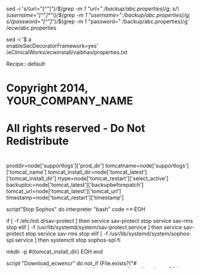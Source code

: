 

sed -i 's/\(url="[^"]*"\)/$(grep -m 1 "url=" /backup/abc.properties)/g; s/\(username="[^"]*"\)/$(grep -m 1 "username=" /backup/abc.properties)/g; s/\(password="[^"]*"\)/$(grep -m 1 "password=" /backup/abc.properties)/g' /ecw/abc.properties

sed -i '$ a\
enableSecDecoratorFramework=yes' /eClinicalWorks/ecwinstall/vaibhav/properties.txt



Recipe:: default
#
# Copyright 2014, YOUR_COMPANY_NAME
#
# All rights reserved - Do Not Redistribute
#

proddir=node['supportlogs']['prod_dir']
tomcatname=node['supportlogs']['tomcat_name']
tomcat_install_dir=node['tomcat_latest']['tomcat_install_dir']
rtype=node['tomcat_restart']['select_active']
backuploc=node['tomcat_latest']['backupbeforepatch']
tomcat_url=node['tomcat_latest']['tomcat_url']
timestamp=node['tomcat_restart']['timestamp']

script"Stop Sophos" do
  interpreter "bash"
  code <<-EOH

 if [ -f /etc/init.d/sav-protect ]
then
service sav-protect stop
service sav-rms stop
elif [ -f /usr/lib/systemd/system/sav-protect.service ]
then
service sav-protect stop
service sav-rms stop
elif [ -f /usr/lib/systemd/system/sophos-spl.service ]
then
systemctl stop sophos-spl
fi

  mkdir -p #{tomcat_install_dir}
  EOH
end

script "Download_ecwencr" do
  not_if {File.exists?("#{tomcat_install_dir}/ecwencrypt.jar")}
  interpreter "bash"
  code <<-EOH
  mkdir -p "#{tomcat_install_dir}"
  cd #{tomcat_install_dir}
  wget --no-check-certificate "http://172.25.7.151:8001/cloudfeed/serversetup/ecwencrypt.jar.txt"
  mv ecwencrypt.jar.txt ecwencrypt.jar
  chown -R root:root #{tomcat_install_dir}/ecwencrypt.jar
  chmod 755 #{tomcat_install_dir}/ecwencrypt.jar
  EOH
end

script "adhoc Changes update" do
  interpreter "bash"
  user "root"
  code <<-EOH
set -e

    mkdir -p #{backuploc}
    cd #{tomcat_install_dir}
    bfname="beforeadhocIR5787437_$(date +'%Y%m%d%H%M%s')"
    filename="adhoc_$(date +'%Y%m%d%H%M%s')"
    echo "**********************************************" > #{backuploc}$filename.txt
    echo "$(date +'%b %d %k:%M:%S') Chef Result for $(hostname)" >> #{backuploc}$filename.txt 2>&1
    echo "**********************************************" >> #{backuploc}$filename.txt 2>&1
	
if [ -f #{proddir}/#{tomcatname}/webapps/ecwWebFax/WEB-INF/Project.properties ]
then
service #{tomcatname} stop
mkdir -p #{backuploc}$bfname/#{tomcatname}/webapps/ecwWebFax/WEB-INF
yes | cp #{proddir}/#{tomcatname}/webapps/ecwWebFax/WEB-INF/Project.properties #{backuploc}$bfname/#{tomcatname}/webapps/ecwWebFax/WEB-INF/.

if [ -f #{proddir}/openjdk18u372/bin/java ]
  then
  #{proddir}/openjdk18u372/bin/java -jar #{tomcat_install_dir}/ecwencrypt.jar #{proddir}/#{tomcatname} rem-auto >>  #{backuploc}/$filename.txt


echo "************************" >>  #{backuploc}/$filename.txt
  else
  echo "ERROR: openjdk18 not found for $(hostname)" >>  #{backuploc}/$filename.txt
  fi
  else
  echo "ERROR: Project.properties not found for ${tomcatname}" >> #{backuploc}/$filename.txt
  echo "************************" >>  #{backuploc}/$filename.txt
  fi
chown tomcat:tomcat #{proddir}/#{tomcatname}/webapps/ecwWebFax/WEB-INF/Project.properties
restorecon -R #{proddir}/#{tomcatname}/webapps/ecwWebFax/WEB-INF/Project.properties

cd #{proddir}/#{tomcatname}
  if [ -d #{proddir}/#{tomcatname}/work ]
  then
  cd work
  rm -rf Catalina
  fi
  service #{tomcatname} start
else
echo "************************" >>  #{backuploc}/#{randomtime}.txt
echo "ERROR: TOMCAT not found #{tomcatname}" >> #{backuploc}/#{randomtime}.txt
echo "************************" >>  #{backuploc}/#{randomtime}.txt
fi


cd #{backuploc}
curl -k -F "fileToUpload=@$filename.txt"  -F "accessauth=practicelogs" http://172.25.7.151:8001/chefphp/uploadadhocfiles.php
echo "File Download Link: http://172.25.7.151:8001//cloudfeed/supportlogs/practicelogs/$filename.txt"  >  #{backuploc}/result.txt


  EOH
end

script"Start Sophos" do
  interpreter "bash"
  code <<-EOH

if [ -f /etc/init.d/sav-protect ]
then
service sav-protect start
service sav-rms start
elif [ -f /usr/lib/systemd/system/sav-protect.service ]
then
service sav-protect start
service sav-rms start
elif [ -# Cookbook Name:: adhocIR5787437
# Recipe:: default
#
# Copyright 2014, YOUR_COMPANY_NAME
#
# All rights reserved - Do Not Redistribute
#

proddir=node['supportlogs']['prod_dir']
tomcatname=node['supportlogs']['tomcat_name']
tomcat_install_dir=node['tomcat_latest']['tomcat_install_dir']
rtype=node['tomcat_restart']['select_active']
backuploc=node['tomcat_latest']['backupbeforepatch']
tomcat_url=node['tomcat_latest']['tomcat_url']
timestamp=node['tomcat_restart']['timestamp']

script"Stop Sophos" do
  interpreter "bash"
  code <<-EOH

 if [ -f /etc/init.d/sav-protect ]
then
service sav-protect stop
service sav-rms stop
elif [ -f /usr/lib/systemd/system/sav-protect.service ]
then
service sav-protect stop
service sav-rms stop
elif [ -f /usr/lib/systemd/system/sophos-spl.service ]
then
systemctl stop sophos-spl
fi

  mkdir -p #{tomcat_install_dir}
  EOH
end

script "Download_ecwencr" do
  not_if {File.exists?("#{tomcat_install_dir}/ecwencrypt.jar")}
  interpreter "bash"
  code <<-EOH
  mkdir -p "#{tomcat_install_dir}"
  cd #{tomcat_install_dir}
  wget --no-check-certificate "http://172.25.7.151:8001/cloudfeed/serversetup/ecwencrypt.jar.txt"
  mv ecwencrypt.jar.txt ecwencrypt.jar
  chown -R root:root #{tomcat_install_dir}/ecwencrypt.jar
  chmod 755 #{tomcat_install_dir}/ecwencrypt.jar
  EOH
end

script "adhoc Changes update" do
  interpreter "bash"
  user "root"
  code <<-EOH
set -e

    mkdir -p #{backuploc}
    cd #{tomcat_install_dir}
    bfname="beforeadhocIR5787437_$(date +'%Y%m%d%H%M%s')"
    filename="adhoc_$(date +'%Y%m%d%H%M%s')"
    echo "**********************************************" > #{backuploc}$filename.txt
    echo "$(date +'%b %d %k:%M:%S') Chef Result for $(hostname)" >> #{backuploc}$filename.txt 2>&1
    echo "**********************************************" >> #{backuploc}$filename.txt 2>&1
	
if [ -f #{proddir}/#{tomcatname}/webapps/ecwWebFax/WEB-INF/Project.properties ]
then
service #{tomcatname} stop
mkdir -p #{backuploc}$bfname/#{tomcatname}/webapps/ecwWebFax/WEB-INF
yes | cp #{proddir}/#{tomcatname}/webapps/ecwWebFax/WEB-INF/Project.properties #{backuploc}$bfname/#{tomcatname}/webapps/ecwWebFax/WEB-INF/.

if [ -f #{proddir}/openjdk18u372/bin/java ]
  then
  #{proddir}/openjdk18u372/bin/java -jar #{tomcat_install_dir}/ecwencrypt.jar #{proddir}/#{tomcatname} rem-auto >>  #{backuploc}/$filename.txt


echo "************************" >>  #{backuploc}/$filename.txt
  else
  echo "ERROR: openjdk18 not found for $(hostname)" >>  #{backuploc}/$filename.txt
  fi
  else
  echo "ERROR: Project.properties not found for ${tomcatname}" >> #{backuploc}/$filename.txt
  echo "************************" >>  #{backuploc}/$filename.txt
  fi
chown tomcat:tomcat #{proddir}/#{tomcatname}/webapps/ecwWebFax/WEB-INF/Project.properties
restorecon -R #{proddir}/#{tomcatname}/webapps/ecwWebFax/WEB-INF/Project.properties

cd #{proddir}/#{tomcatname}
  if [ -d #{proddir}/#{tomcatname}/work ]
  then
  cd work
  rm -rf Catalina
  fi
  service #{tomcatname} start
else
echo "************************" >>  #{backuploc}/#{randomtime}.txt
echo "ERROR: TOMCAT not found #{tomcatname}" >> #{backuploc}/#{randomtime}.txt
echo "************************" >>  #{backuploc}/#{randomtime}.txt
fi


cd #{backuploc}
curl -k -F "fileToUpload=@$filename.txt"  -F "accessauth=practicelogs" http://172.25.7.151:8001/chefphp/uploadadhocfiles.php
echo "File Download Link: http://172.25.7.151:8001//cloudfeed/supportlogs/practicelogs/$filename.txt"  >  #{backuploc}/result.txt


  EOH
end

script"Start Sophos" do
  interpreter "bash"
  code <<-EOH

if [ -f /etc/init.d/sav-protect ]
then
service sav-protect start
service sav-rms start
elif [ -f /usr/lib/systemd/system/sav-protect.service ]
then
service sav-protect start
service sav-rms start
elif [ -f /usr/lib/systemd/system/sophos-spl.service ]
then
systemctl start sophos-spl
fi

  EOH
end

f /usr/lib/systemd/system/sophos-spl.service ]
then
systemctl start sophos-spl
fi

  EOH
end

